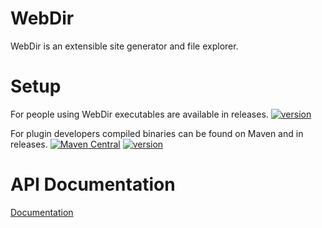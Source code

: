 # WebDir

WebDir is an extensible site generator and file explorer.

<!-- setup -->
# Setup

For people using WebDir executables are available in releases. [![version](https://img.shields.io/github/v/release/Ktt-Development/webdir)](https://github.com/Ktt-Development/webdir/releases)

For plugin developers compiled binaries can be found on Maven and in releases. [![Maven Central](https://img.shields.io/maven-central/v/com.kttdevelopment.webdir/webdir-api)](https://mvnrepository.com/artifact/com.kttdevelopment.webdir/webdir-api) [![version](https://img.shields.io/github/v/release/Ktt-Development/webdir)](https://github.com/Ktt-Development/webdir/releases)


# API Documentation

[Documentation](https://docs.kttdevelopment.com/webdir)
